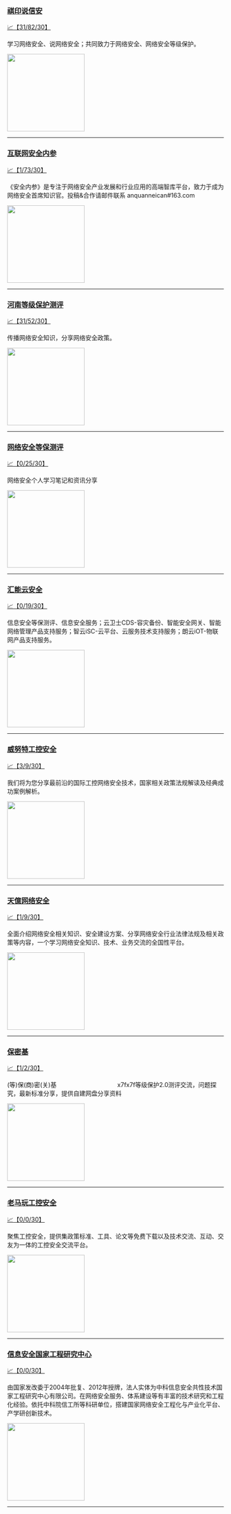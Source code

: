 
### [祺印说信安](http://wechat.doonsec.com/admin/wechat_echarts/?biz=MzA5MzU5MzQzMA==)

[:chart_with_upwards_trend:【31/82/30】](http://wechat.doonsec.com/wechat_echarts/?biz=MzA5MzU5MzQzMA==)

学习网络安全、说网络安全；共同致力于网络安全、网络安全等级保护。

<img align="top" width="180" src="http://open.weixin.qq.com/qr/code?username=gh_9c4aaf253255" alt="" />

---


### [互联网安全内参](http://wechat.doonsec.com/admin/wechat_echarts/?biz=MzI4NDY2MDMwMw==)

[:chart_with_upwards_trend:【1/73/30】](http://wechat.doonsec.com/wechat_echarts/?biz=MzI4NDY2MDMwMw==)

《安全内参》是专注于网络安全产业发展和行业应用的高端智库平台，致力于成为网络安全首席知识官。投稿&amp;合作请邮件联系 anquanneican#163.com

<img align="top" width="180" src="http://open.weixin.qq.com/qr/code?username=gh_737fbe06535a" alt="" />

---


### [河南等级保护测评](http://wechat.doonsec.com/admin/wechat_echarts/?biz=Mzg2NjY2MTI3Mg==)

[:chart_with_upwards_trend:【31/52/30】](http://wechat.doonsec.com/wechat_echarts/?biz=Mzg2NjY2MTI3Mg==)

传播网络安全知识，分享网络安全政策。

<img align="top" width="180" src="http://open.weixin.qq.com/qr/code?username=gh_f87e87030547" alt="" />

---


### [网络安全等保测评](http://wechat.doonsec.com/admin/wechat_echarts/?biz=MzI3MDY0Nzg1Nw==)

[:chart_with_upwards_trend:【0/25/30】](http://wechat.doonsec.com/wechat_echarts/?biz=MzI3MDY0Nzg1Nw==)

网络安全个人学习笔记和资讯分享

<img align="top" width="180" src="http://open.weixin.qq.com/qr/code?username=gh_630452116db5" alt="" />

---


### [汇能云安全](http://wechat.doonsec.com/admin/wechat_echarts/?biz=MzIwNzAwOTQxMg==)

[:chart_with_upwards_trend:【0/19/30】](http://wechat.doonsec.com/wechat_echarts/?biz=MzIwNzAwOTQxMg==)

信息安全等保测评、信息安全服务；云卫士CDS-容灾备份、智能安全网关、智能网络管理产品支持服务；智云iSC-云平台、云服务技术支持服务；朗云iOT-物联网产品支持服务。

<img align="top" width="180" src="http://open.weixin.qq.com/qr/code?username=gh_5f81484d311e" alt="" />

---


### [威努特工控安全](http://wechat.doonsec.com/admin/wechat_echarts/?biz=MzAwNTgyODU3NQ==)

[:chart_with_upwards_trend:【3/9/30】](http://wechat.doonsec.com/wechat_echarts/?biz=MzAwNTgyODU3NQ==)

我们将为您分享最前沿的国际工控网络安全技术，国家相关政策法规解读及经典成功案例解析。

<img align="top" width="180" src="http://open.weixin.qq.com/qr/code?username=gh_b6b192e50c70" alt="" />

---


### [天億网络安全](http://wechat.doonsec.com/admin/wechat_echarts/?biz=MzU4ODU1MzAyNg==)

[:chart_with_upwards_trend:【1/9/30】](http://wechat.doonsec.com/wechat_echarts/?biz=MzU4ODU1MzAyNg==)

全面介绍网络安全相关知识、安全建设方案、分享网络安全行业法律法规及相关政策等内容，一个学习网络安全知识、技术、业务交流的全国性平台。

<img align="top" width="180" src="http://open.weixin.qq.com/qr/code?username=gh_22fb33f67c7e" alt="" />

---


### [保密基](http://wechat.doonsec.com/admin/wechat_echarts/?biz=MzkzMzE5MzMwOQ==)

[:chart_with_upwards_trend:【1/2/30】](http://wechat.doonsec.com/wechat_echarts/?biz=MzkzMzE5MzMwOQ==)

(等)保(商)密(关)基ㅤㅤㅤㅤㅤㅤㅤㅤㅤㅤㅤx7fx7f等级保护2.0测评交流，问题探究，最新标准分享，提供自建网盘分享资料

<img align="top" width="180" src="http://open.weixin.qq.com/qr/code?username=gh_4633a1748cc8" alt="" />

---


### [老马玩工控安全](http://wechat.doonsec.com/admin/wechat_echarts/?biz=MzIzODU0MzIxNA==)

[:chart_with_upwards_trend:【0/0/30】](http://wechat.doonsec.com/wechat_echarts/?biz=MzIzODU0MzIxNA==)

聚焦工控安全，提供集政策标准、工具、论文等免费下载以及技术交流、互动、交友为一体的工控安全交流平台。

<img align="top" width="180" src="http://open.weixin.qq.com/qr/code?username=gh_e41f6c29c07a" alt="" />

---


### [信息安全国家工程研究中心](http://wechat.doonsec.com/admin/wechat_echarts/?biz=MzU5OTQ0NzY3Ng==)

[:chart_with_upwards_trend:【0/0/30】](http://wechat.doonsec.com/wechat_echarts/?biz=MzU5OTQ0NzY3Ng==)

由国家发改委于2004年批复、2012年授牌，法人实体为中科信息安全共性技术国家工程研究中心有限公司。在网络安全服务、体系建设等有丰富的技术研究和工程化经验。依托中科院信工所等科研单位，搭建国家网络安全工程化与产业化平台、产学研创新技术。

<img align="top" width="180" src="http://open.weixin.qq.com/qr/code?username=gh_1e0d1778d4b2" alt="" />

---

